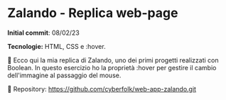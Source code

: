 # Zalando - Replica web-page

**Initial commit**: 08/02/23

**Tecnologie:** HTML, CSS e :hover.

👗 Ecco qui la mia replica di Zalando, uno dei primi progetti realizzati con Boolean.
In questo esercizio ho la proprietà :hover per gestire il cambio dell'immagine al passaggio del mouse.

🔗 Repository:
https://github.com/cyberfolk/web-app-zalando.git

